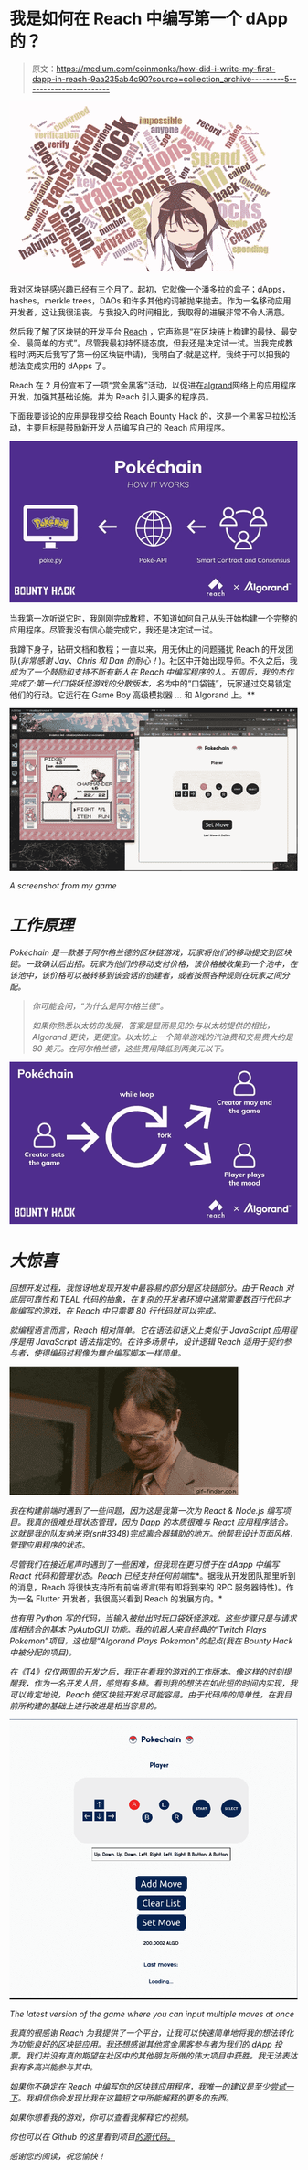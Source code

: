 # 我是如何在 Reach 中编写第一个 dApp 的？

> 原文：<https://medium.com/coinmonks/how-did-i-write-my-first-dapp-in-reach-9aa235ab4c90?source=collection_archive---------5----------------------->

![](img/b85b8fe4da6526f3b24ce979ce0b0056.png)

我对区块链感兴趣已经有三个月了。起初，它就像一个潘多拉的盒子；dApps，hashes，merkle trees，DAOs 和许多其他的词被抛来抛去。作为一名移动应用开发者，这让我很沮丧。与我投入的时间相比，我取得的进展非常不令人满意。

然后我了解了区块链的开发平台 [Reach](https://reach.sh/) ，它声称是“在区块链上构建的最快、最安全、最简单的方式”。尽管我最初持怀疑态度，但我还是决定试一试。当我完成教程时(两天后我写了第一份区块链申请)，我明白了:就是这样。我终于可以把我的想法变成实用的 dApps 了。

Reach 在 2 月份宣布了一项“赏金黑客”活动，以促进在[algrand](https://www.algorand.com/)网络上的应用程序开发，加强其基础设施，并为 Reach 引入更多的程序员。

下面我要谈论的应用是我提交给 Reach Bounty Hack 的，这是一个黑客马拉松活动，主要目标是鼓励新开发人员编写自己的 Reach 应用程序。

![](img/c419d04066aeaf76f552357c23a69190.png)

当我第一次听说它时，我刚刚完成教程，不知道如何自己从头开始构建一个完整的应用程序。尽管我没有信心能完成它，我还是决定试一试。

我蹲下身子，钻研文档和教程；一直以来，用无休止的问题骚扰 Reach 的开发团队(*非常感谢 Jay、Chris 和 Dan 的耐心！*)。社区中开始出现导师。不久之后，我*成为了一个鼓励和支持不断有新人在 Reach 中编写程序的人。五周后，我的杰作完成了:第一代口袋妖怪游戏的分散版本，名为*中的“口袋链”，玩家通过交易锁定他们的行动。它运行在 Game Boy 高级模拟器 *…* 和 Algorand 上。**

*![](img/57217a798b84f90f529b7f4eceae0d1c.png)*

*A screenshot from my game*

# ***工作原理***

*Pokéchain 是一款基于阿尔格兰德的区块链游戏，玩家将他们的移动提交到区块链。一致确认后出招。玩家为他们的移动支付价格，该价格被收集到一个池中，在该池中，该价格可以被转移到该会话的创建者，或者按照各种规则在玩家之间分配。*

> *你可能会问，“为什么是阿尔格兰德”。*
> 
> *如果你熟悉以太坊的发展，答案是显而易见的:与以太坊提供的相比，Algorand 更快，更便宜。以太坊上一个简单游戏的汽油费和交易费大约是 90 美元。在阿尔格兰德，这些费用降低到两美元以下。*

*![](img/ecb613265419cb78abb29d31a755b2e0.png)*

# *大惊喜*

*回想开发过程，我惊讶地发现开发中最容易的部分是区块链部分。由于 Reach 对底层可靠性和 TEAL 代码的抽象，在复杂的开发者环境中通常需要数百行代码才能编写的游戏，在 Reach 中只需要 80 行代码就可以完成。*

*就编程语言而言，Reach 相对简单。它在语法和语义上类似于 JavaScript 应用程序是用 JavaScript 语法指定的。在许多场景中，设计逻辑 Reach 适用于契约参与者，使得编码过程像为舞台编写脚本一样简单。*

*![](img/6c9edd916ec09136e5678c649fec3086.png)*

*我在构建前端时遇到了一些问题，因为这是我第一次为 React & Node.js 编写项目。我真的很难处理状态管理，因为 Dapp 的本质很难与 React 应用程序结合。这就是我的队友纳米克(sn#3348)完成离合器辅助的地方。他帮我设计页面风格，管理应用程序的状态。*

*尽管我们在接近尾声时遇到了一些困难，但我现在更习惯于在 dAapp 中编写 React 代码和管理状态。Reach 已经支持任何前端*库*。据我从开发团队那里听到的消息，Reach 将很快支持所有前端*语言*(带有即将到来的 RPC 服务器特性)。作为一名 Flutter 开发者，我很高兴看到 Reach 的发展方向。*

*也有用 Python 写的代码，当输入被给出时玩口袋妖怪游戏。这些步骤只是与请求库相结合的基本 PyAutoGUI 功能。我的机器人来自经典的“Twitch Plays Pokemon”项目，这也是“Algorand Plays Pokemon”的起点(我在 Bounty Hack 中被分配的项目)。*

*在《T4》仅仅两周的开发之后，我正在看我的游戏的工作版本。像这样的时刻提醒我，作为一名开发人员，感觉有多棒。看到我的想法在如此短的时间内实现，我可以肯定地说，Reach 使区块链开发尽可能容易。由于代码库的简单性，在我目前所构建的基础上进行改进是相当容易的。*

*![](img/40331264b35b815ea4803774bcaed606.png)*

*The latest version of the game where you can input multiple moves at once*

*我真的很感谢 Reach 为我提供了一个平台，让我可以快速简单地将我的想法转化为功能良好的区块链应用。我还想感谢其他赏金黑客参与者为我们的 dApp 投票。我们并没有真的期望在社区中的其他朋友所做的伟大项目中获胜。我无法表达我有多高兴能参与其中。*

*如果你不确定在 Reach 中编写你的区块链应用程序，我唯一的建议是至少[尝试一下](https://docs.reach.sh/tut.html)。我相信你会发现比我在这篇短文中所能解释的更多的东西。*

*如果你想看我的游戏，你可以查看我解释它的视频。*

*你也可以在 Github 的这里看到项目[的源代码。](https://github.com/Zetsuboii/pokechain/tree/multipleMoves)*

*感谢您的阅读，祝您愉快！*